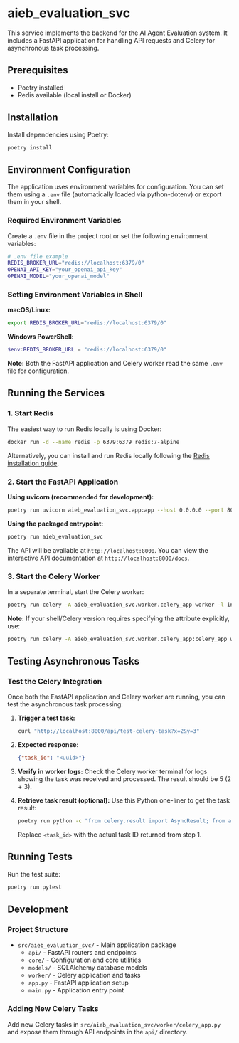 # aieb_evaluation_svc

This service implements the backend for the AI Agent Evaluation system. It includes a FastAPI application for handling API requests and Celery for asynchronous task processing.

## Prerequisites

- Poetry installed
- Redis available (local install or Docker)

## Installation

Install dependencies using Poetry:

```bash
poetry install
```

## Environment Configuration

The application uses environment variables for configuration. You can set them using a `.env` file (automatically loaded via python-dotenv) or export them in your shell.

### Required Environment Variables

Create a `.env` file in the project root or set the following environment variables:

```bash
# .env file example
REDIS_BROKER_URL="redis://localhost:6379/0"
OPENAI_API_KEY="your_openai_api_key"
OPENAI_MODEL="your_openai_model"
```

### Setting Environment Variables in Shell

**macOS/Linux:**
```bash
export REDIS_BROKER_URL="redis://localhost:6379/0"
```

**Windows PowerShell:**
```powershell
$env:REDIS_BROKER_URL = "redis://localhost:6379/0"
```

**Note:** Both the FastAPI application and Celery worker read the same `.env` file for configuration.

## Running the Services

### 1. Start Redis

The easiest way to run Redis locally is using Docker:

```bash
docker run -d --name redis -p 6379:6379 redis:7-alpine
```

Alternatively, you can install and run Redis locally following the [Redis installation guide](https://redis.io/docs/getting-started/installation/).

### 2. Start the FastAPI Application

**Using uvicorn (recommended for development):**
```bash
poetry run uvicorn aieb_evaluation_svc.app:app --host 0.0.0.0 --port 8000 --reload
```

**Using the packaged entrypoint:**
```bash
poetry run aieb_evaluation_svc
```

The API will be available at `http://localhost:8000`. You can view the interactive API documentation at `http://localhost:8000/docs`.

### 3. Start the Celery Worker

In a separate terminal, start the Celery worker:

```bash
poetry run celery -A aieb_evaluation_svc.worker.celery_app worker -l info
```

**Note:** If your shell/Celery version requires specifying the attribute explicitly, use:
```bash
poetry run celery -A aieb_evaluation_svc.worker.celery_app:celery_app worker -l info
```

## Testing Asynchronous Tasks

### Test the Celery Integration

Once both the FastAPI application and Celery worker are running, you can test the asynchronous task processing:

1. **Trigger a test task:**
   ```bash
   curl "http://localhost:8000/api/test-celery-task?x=2&y=3"
   ```

2. **Expected response:**
   ```json
   {"task_id": "<uuid>"}
   ```

3. **Verify in worker logs:** Check the Celery worker terminal for logs showing the task was received and processed. The result should be 5 (2 + 3).

4. **Retrieve task result (optional):** Use this Python one-liner to get the task result:
   ```bash
   poetry run python -c "from celery.result import AsyncResult; from aieb_evaluation_svc.worker.celery_app import celery_app; import sys; rid=sys.argv[1]; print(AsyncResult(rid, app=celery_app).get(timeout=10))" <task_id>
   ```

   Replace `<task_id>` with the actual task ID returned from step 1.

## Running Tests

Run the test suite:

```bash
poetry run pytest
```

## Development

### Project Structure

- `src/aieb_evaluation_svc/` - Main application package
  - `api/` - FastAPI routers and endpoints
  - `core/` - Configuration and core utilities
  - `models/` - SQLAlchemy database models
  - `worker/` - Celery application and tasks
  - `app.py` - FastAPI application setup
  - `main.py` - Application entry point

### Adding New Celery Tasks

Add new Celery tasks in `src/aieb_evaluation_svc/worker/celery_app.py` and expose them through API endpoints in the `api/` directory.
